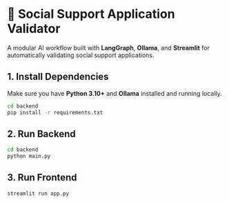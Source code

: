 # 🧠 Social Support Application Validator  

A modular AI workflow built with **LangGraph**, **Ollama**, and **Streamlit** for automatically validating social support applications.


## 1. Install Dependencies

Make sure you have **Python 3.10+** and **Ollama** installed and running locally.

```bash
cd backend
pip install -r requirements.txt
```

## 2. Run Backend

```bash
cd backend
python main.py
```

## 3. Run Frontend

```bash 
streamlit run app.py
````